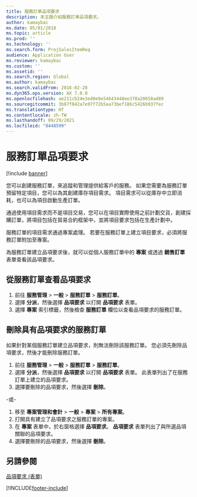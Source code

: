 ```yaml
---
title: 服務訂單品項要求
description: 本主題介紹服務訂單品項要求。
author: kamaybac
ms.date: 05/01/2018
ms.topic: article
ms.prod: ''
ms.technology: ''
ms.search.form: ProjSalesItemReq
audience: Application User
ms.reviewer: kamaybac
ms.custom: ''
ms.assetid: ''
ms.search.region: Global
ms.author: kamaybac
ms.search.validFrom: 2016-02-28
ms.dyn365.ops.version: AX 7.0.0
ms.openlocfilehash: ae211cb24e3ed0e9e54643448ee378a20658ad89
ms.sourcegitcommit: 3b87f042a7e97f72b5aa73bef186c5426b937fec
ms.translationtype: HT
ms.contentlocale: zh-TW
ms.lasthandoff: 09/29/2021
ms.locfileid: "8448599"
---
```

# <a name="service-order-item-requirements"></a>服務訂單品項要求

[!include [banner](../includes/banner.md)]

您可以創建服務訂單，來追蹤和管理提供給客戶的服務。 如果您需要為服務訂單預留特定項目，您可以為其創建庫存項目需求。 項目需求可以從庫存中立即消耗，也可以為項目啟動生產訂單。

通過使用項目需求而不是項目交易，您可以在項目實際使用之前計劃交貨，創建採購訂單，將項目包括在貿易合約框架中，並將項目要求包括在生產計劃中。

服務訂單的項目需求通過專案處理。 若要在服務訂單上建立項目要求，必須將服務訂單附加至專案。

為服務訂單建立品項要求後，就可以從個人服務訂單中的 **專案** 或透過 **銷售訂單** 表單查看該品項要求。

## <a name="view-an-item-requirement-from-a-service-order"></a>從服務訂單查看品項要求

1. 前往 **服務管理** \> **一般** \> **服務訂單** \> **服務訂單**。
1. 選擇 **分派**，然後選擇 **品項要求** 以打開 **品項要求** 表單。
1. 選擇 **專案** 索引標籤，然後檢查 **服務訂單** 欄位以查看品項要求的服務訂單。

## <a name="delete-service-orders-with-item-requirements"></a>刪除具有品項要求的服務訂單

如果針對某個服務訂單建立品項要求，則無法刪除該服務訂單。 您必須先刪除品項要求，然後才能刪除服務訂單。

1. 前往 **服務管理** \> **一般** \> **服務訂單** \> **服務訂單**。
1. 選擇 **分派**，然後選擇 **品項要求** 以打開 **品項要求** 表單。 此表單列出了在服務訂單上建立的品項要求。
1. 選擇要刪除的品項要求，然後選擇 **刪除**。

-或-

1. 移至 **專案管理和會計** \> **一般** \> **專案** \> **所有專案**。
1. 打開具有建立了品項要求之服務訂單的專案。
1. 在 **專案** 表單中，於右窗格選擇 **品項要求**。 **品項要求** 表單列出了與所選品項關聯的品項要求。
1. 選擇要刪除的品項要求，然後選擇 **刪除**。

## <a name="see-also"></a>另請參閱

[品項要求 (表單)](https://technet.microsoft.com/library/aa552021\(v=ax.60\))



[!INCLUDE[footer-include](../../includes/footer-banner.md)]